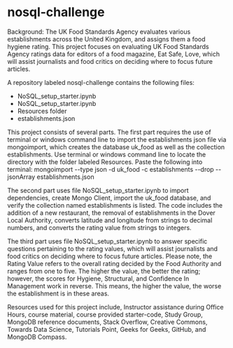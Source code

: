 # nosql-challenge
Background: The UK Food Standards Agency evaluates various establishments across the United Kingdom, and assigns them a food hygiene rating.  This project focuses on evaluating UK Food Standards Agency ratings data for editors of a food magazine, Eat Safe, Love, which will assist journalists and food critics on deciding where to focus future articles. 

A repository labeled nosql-challenge contains the following files:
*    NoSQL_setup_starter.ipynb
*    NoSQL_setup_starter.ipynb
*   Resources folder
*  establishments.json
  
This project consists of several parts.
The first part requires the use of terminal or windows command line to import the establishments json file via mongoimport, which creates the database uk_food as well as the collection establishments.
Use terminal or windows command line to locate the directory with the folder labeled Resources.  Paste the following into terminal: mongoimport --type json -d uk_food  -c establishments --drop --jsonArray establishments.json

The second part uses file NoSQL_setup_starter.ipynb to import dependencies, create Mongo Client, import the uk_food database, and verify the collection named establishments is listed. The code includes the addition of a new restaurant, the removal of establishments in the Dover Local Authority, converts latitude and longitude from strings to decimal numbers, and converts the rating value from strings to integers.

The third part uses file NoSQL_setup_starter.ipynb to answer specific questions pertaining to the rating values, which will assist journalists and food critics on deciding where to focus future articles. Please note, the Rating Value refers to the overall rating decided by the Food Authority and ranges from one to five. The higher the value, the better the rating; however, the scores for Hygiene, Structural, and Confidence In Management work in reverse. This means, the higher the value, the worse the establishment is in these areas.

Resources used for this project include, Instructor assistance during Office Hours, course material, course provided starter-code, Study Group, MongoDB reference documents, Stack Overflow, Creative Commons, Towards Data Science, Tutorials Point, Geeks for Geeks, GitHub, and MongoDB Compass.
